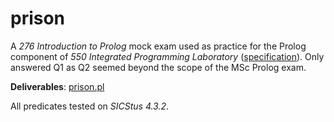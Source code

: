 # prison

A _276 Introduction to Prolog_ mock exam used as practice for the Prolog component of _550 Integrated Programming Laboratory_ ([specification](spec.pdf)). Only answered Q1 as Q2 seemed beyond the scope of the MSc Prolog exam.

__Deliverables__: [prison.pl](prison.pl)

All predicates tested on _SICStus 4.3.2_.
